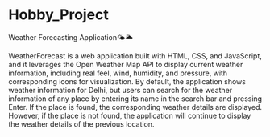 # Hobby_Project
Weather Forecasting Application🌤🌥

WeatherForecast is a web application built with HTML, CSS, and JavaScript, and it leverages the Open Weather Map API to display current weather information, including real feel, wind, humidity, and pressure, with corresponding icons for visualization. By default, the application shows weather information for Delhi, but users can search for the weather information of any place by entering its name in the search bar and pressing Enter. If the place is found, the corresponding weather details are displayed. However, if the place is not found, the application will continue to display the weather details of the previous location.
